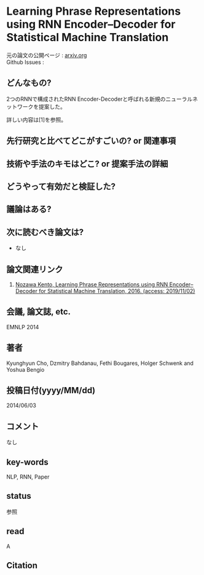 # Learning Phrase Representations using RNN Encoder–Decoder for Statistical Machine Translation

元の論文の公開ページ : [arxiv.org](https://arxiv.org/abs/1406.1078)  
Github Issues : []()  

## どんなもの?
2つのRNNで構成されたRNN Encoder-Decoderと呼ばれる新規のニューラルネットワークを提案した。

詳しい内容は[1]を参照。

## 先行研究と比べてどこがすごいの? or 関連事項

## 技術や手法のキモはどこ? or 提案手法の詳細

## どうやって有効だと検証した?

## 議論はある?

## 次に読むべき論文は?
- なし

## 論文関連リンク
1. [Nozawa Kento, Learning Phrase Representations using RNN Encoder–Decoder for Statistical Machine Translation, 2016. (access: 2019/11/02)](https://nzw0301.github.io/2016/02/EncoderDecoder)

## 会議, 論文誌, etc.
EMNLP 2014

## 著者
Kyunghyun Cho, Dzmitry Bahdanau, Fethi Bougares, Holger Schwenk and Yoshua Bengio

## 投稿日付(yyyy/MM/dd)
2014/06/03

## コメント
なし

## key-words
NLP, RNN, Paper

## status
参照    

## read
A

## Citation

